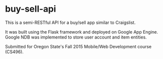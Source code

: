 # buy-sell-api

This is a semi-RESTful API for a buy/sell app similar to Craigslist.

It was built using the Flask framework and deployed on Google App Engine. Google
NDB was implemented to store user account and item entities.

Submitted for Oregon State's Fall 2015 Mobile/Web Development course (CS496).
